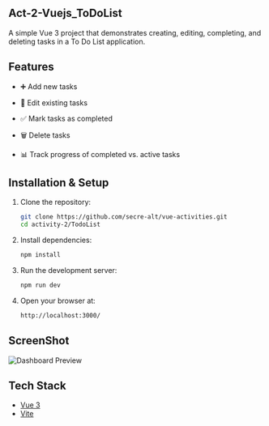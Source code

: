 ## Act-2-Vuejs_ToDoList

A simple Vue 3 project that demonstrates creating, editing, completing, and deleting tasks in a To Do List application.

## Features

- ➕ Add new tasks

- 📝 Edit existing tasks

- ✅ Mark tasks as completed

- 🗑️ Delete tasks

- 📊 Track progress of completed vs. active tasks

## Installation & Setup
1. Clone the repository:
   ```bash
   git clone https://github.com/secre-alt/vue-activities.git
   cd activity-2/TodoList

2. Install dependencies:
    ```bash
    npm install
3. Run the development server:
    ```bash
    npm run dev
4. Open your browser at:
    ```bash
    http://localhost:3000/

## ScreenShot
![Dashboard Preview](TodoList.png)


## Tech Stack
- [Vue 3](https://vuejs.org/)
- [Vite](https://vitejs.dev/)